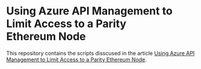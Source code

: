 # Using Azure API Management to Limit Access to a Parity Ethereum Node
This repository contains the scripts disscused in the article [Using Azure API Management to Limit Access to a Parity Ethereum Node](https://medium.com/microsoftazure/using-azure-api-management-to-limit-access-to-a-parity-ethereum-node-3449226e29e5).
